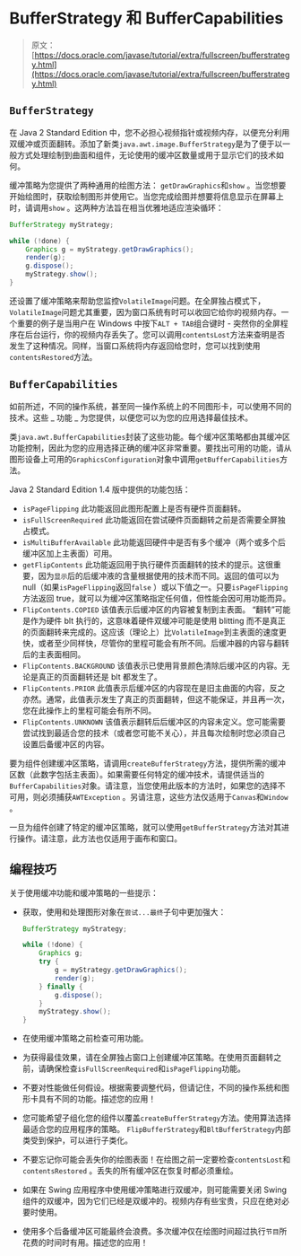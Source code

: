 # BufferStrategy 和 BufferCapabilities

> 原文： [https://docs.oracle.com/javase/tutorial/extra/fullscreen/bufferstrategy.html](https://docs.oracle.com/javase/tutorial/extra/fullscreen/bufferstrategy.html)

## `BufferStrategy`

在 Java 2 Standard Edition 中，您不必担心视频指针或视频内存，以便充分利用双缓冲或页面翻转。添加了新类`java.awt.image.BufferStrategy`是为了便于以一般方式处理绘制到曲面和组件，无论使用的缓冲区数量或用于显示它们的技术如何。

缓冲策略为您提供了两种通用的绘图方法： `getDrawGraphics`和`show` 。当您想要开始绘图时，获取绘制图形并使用它。当您完成绘图并想要将信息显示在屏幕上时，请调用`show` 。这两种方法旨在相当优雅地适应渲染循环：

```java
BufferStrategy myStrategy;

while (!done) {
    Graphics g = myStrategy.getDrawGraphics();
    render(g);
    g.dispose();
    myStrategy.show();
}

```

还设置了缓冲策略来帮助您监控`VolatileImage`问题。在全屏独占模式下， `VolatileImage`问题尤其重要，因为窗口系统有时可以收回它给你的视频内存。一个重要的例子是当用户在 Windows 中按下`ALT + TAB`组合键时 - 突然你的全屏程序在后台运行，你的视频内存丢失了。您可以调用`contentsLost`方法来查明是否发生了这种情况。同样，当窗口系统将内存返回给您时，您可以找到使用`contentsRestored`方法。

## `BufferCapabilities`

如前所述，不同的操作系统，甚至同一操作系统上的不同图形卡，可以使用不同的技术。这些 _ 功能 _ 为您提供，以便您可以为您的应用选择最佳技术。

类`java.awt.BufferCapabilities`封装了这些功能。每个缓冲区策略都由其缓冲区功能控制，因此为您的应用选择正确的缓冲区非常重要。要找出可用的功能，请从图形设备上可用的`GraphicsConfiguration`对象中调用`getBufferCapabilities`方法。

Java 2 Standard Edition 1.4 版中提供的功能包括：

*   `isPageFlipping`
    此功能返回此图形配置上是否有硬件页面翻转。
*   `isFullScreenRequired`
    此功能返回在尝试硬件页面翻转之前是否需要全屏独占模式。
*   `isMultiBufferAvailable`
    此功能返回硬件中是否有多个缓冲（两个或多个后缓冲区加上主表面）可用。
*   `getFlipContents`
    此功能返回用于执行硬件页面翻转的技术的提示。这很重要，因为`显示`后的后缓冲液的含量根据使用的技术而不同。返回的值可以为 null（如果`isPageFlipping`返回`false` ）或以下值之一。只要`isPageFlipping`方法返回 true，就可以为缓冲区策略指定任何值，但性能会因可用功能而异。
*   `FlipContents.COPIED`
    该值表示后缓冲区的内容被复制到主表面。 “翻转”可能是作为硬件 blt 执行的，这意味着硬件双缓冲可能是使用 blitting 而不是真正的页面翻转来完成的。这应该（理论上）比`VolatileImage`到主表面的速度更快，或者至少同样快，尽管你的里程可能会有所不同。后缓冲器的内容与翻转后的主表面相同。
*   `FlipContents.BACKGROUND`
    该值表示已使用背景颜色清除后缓冲区的内容。无论是真正的页面翻转还是 blt 都发生了。
*   `FlipContents.PRIOR`
    此值表示后缓冲区的内容现在是旧主曲面的内容，反之亦然。通常，此值表示发生了真正的页面翻转，但这不能保证，并且再一次，您在此操作上的里程可能会有所不同。
*   `FlipContents.UNKNOWN`
    该值表示翻转后后缓冲区的内容未定义。您可能需要尝试找到最适合您的技术（或者您可能不关心），并且每次绘制时您必须自己设置后备缓冲区的内容。

要为组件创建缓冲区策略，请调用`createBufferStrategy`方法，提供所需的缓冲区数（此数字包括主表面）。如果需要任何特定的缓冲技术，请提供适当的`BufferCapabilities`对象。请注意，当您使用此版本的方法时，如果您的选择不可用，则必须捕获`AWTException` 。另请注意，这些方法仅适用于`Canvas`和`Window` 。

一旦为组件创建了特定的缓冲区策略，就可以使用`getBufferStrategy`方法对其进行操作。请注意，此方法也仅适用于画布和窗口。

## 编程技巧

关于使用缓冲功能和缓冲策略的一些提示：

*   获取，使用和处理图形对象在`尝试...最终`子句中更加强大：

    ```java
    BufferStrategy myStrategy;

    while (!done) {
        Graphics g;
        try {
            g = myStrategy.getDrawGraphics();
            render(g);
        } finally {
            g.dispose();
        }
        myStrategy.show();
    }

    ```

*   在使用缓冲策略之前检查可用功能。
*   为获得最佳效果，请在全屏独占窗口上创建缓冲区策略。在使用页面翻转之前，请确保检查`isFullScreenRequired`和`isPageFlipping`功能。
*   不要对性能做任何假设。根据需要调整代码，但请记住，不同的操作系统和图形卡具有不同的功能。描述您的应用！
*   您可能希望子组化您的组件以覆盖`createBufferStrategy`方法。使用算法选择最适合您的应用程序的策略。 `FlipBufferStrategy`和`BltBufferStrategy`内部类受到保护，可以进行子类化。
*   不要忘记你可能会丢失你的绘图表面！在绘图之前一定要检查`contentsLost`和`contentsRestored` 。丢失的所有缓冲区在恢复时都必须重绘。
*   如果在 Swing 应用程序中使用缓冲策略进行双缓冲，则可能需要关闭 Swing 组件的双缓冲，因为它们已经是双缓冲的。视频内存有些宝贵，只应在绝对必要时使用。
*   使用多个后备缓冲区可能最终会浪费。多次缓冲仅在绘图时间超过执行`节目`所花费的时间时有用。描述您的应用！